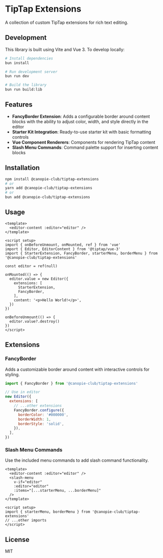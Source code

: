 # TipTap Extensions

A collection of custom TipTap extensions for rich text editing.

## Development

This library is built using Vite and Vue 3. To develop locally:

```bash
# Install dependencies
bun install

# Run development server
bun run dev

# Build the library
bun run build:lib
```

## Features

- **FancyBorder Extension**: Adds a configurable border around content blocks with the ability to adjust color, width, and style directly in the editor
- **Starter Kit Integration**: Ready-to-use starter kit with basic formatting controls
- **Vue Component Renderers**: Components for rendering TipTap content
- **Slash Menu Commands**: Command palette support for inserting content blocks

## Installation

```bash
npm install @canopie-club/tiptap-extensions
# or
yarn add @canopie-club/tiptap-extensions
# or
bun add @canopie-club/tiptap-extensions
```

## Usage

```vue
<template>
  <editor-content :editor="editor" />
</template>

<script setup>
import { onBeforeUnmount, onMounted, ref } from 'vue'
import { Editor, EditorContent } from '@tiptap/vue-3'
import { StarterExtension, FancyBorder, starterMenu, borderMenu } from '@canopie-club/tiptap-extensions'

const editor = ref(null)

onMounted(() => {
  editor.value = new Editor({
    extensions: [
      StarterExtension,
      FancyBorder,
    ],
    content: '<p>Hello World!</p>',
  })
})

onBeforeUnmount(() => {
  editor.value?.destroy()
})
</script>
```

## Extensions

### FancyBorder

Adds a customizable border around content with interactive controls for styling.

```js
import { FancyBorder } from '@canopie-club/tiptap-extensions'

// Use in editor
new Editor({
  extensions: [
    // ...other extensions
    FancyBorder.configure({
      borderColor: '#000000',
      borderWidth: 1,
      borderStyle: 'solid',
    }),
  ],
})
```

### Slash Menu Commands

Use the included menu commands to add slash command functionality.

```vue
<template>
  <editor-content :editor="editor" />
  <slash-menu
    v-if="editor"
    :editor="editor"
    :items="[...starterMenu, ...borderMenu]"
  />
</template>

<script setup>
import { starterMenu, borderMenu } from '@canopie-club/tiptap-extensions'
// ...other imports
</script>
```

## License

MIT
